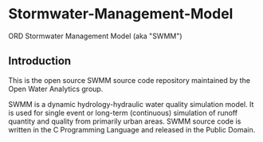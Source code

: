 Stormwater-Management-Model
===========================

ORD Stormwater Management Model (aka "SWMM")

Introduction
------------
This is the open source SWMM source code repository maintained by the Open Water Analytics group.

SWMM is a dynamic hydrology-hydraulic water quality simulation model. It is used for single event or long-term (continuous) simulation of runoff quantity and quality from primarily urban areas. SWMM source code is written in the C Programming Language and released in the Public Domain.
